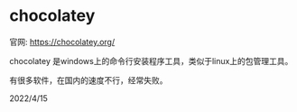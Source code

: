 # chocolatey

官网: https://chocolatey.org/  

chocolatey 是windows上的命令行安装程序工具，类似于linux上的包管理工具。  

有很多软件，在国内的速度不行，经常失败。  


2022/4/15  
